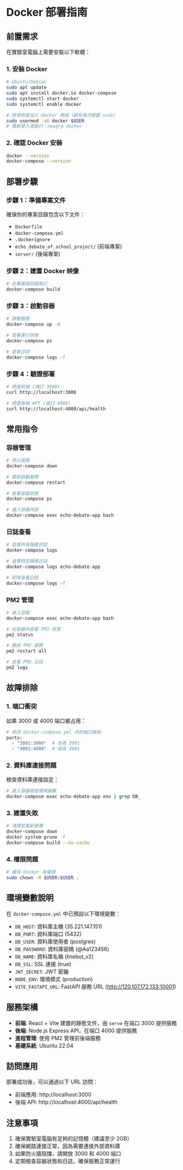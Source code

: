 # Docker 部署指南

## 前置需求

在實驗室電腦上需要安裝以下軟體：

### 1. 安裝 Docker
```bash
# Ubuntu/Debian
sudo apt update
sudo apt install docker.io docker-compose
sudo systemctl start docker
sudo systemctl enable docker

# 將使用者加入 docker 群組（避免每次都要 sudo）
sudo usermod -aG docker $USER
# 重新登入或執行：newgrp docker
```

### 2. 確認 Docker 安裝
```bash
docker --version
docker-compose --version
```

## 部署步驟

### 步驟 1：準備專案文件
確保你的專案目錄包含以下文件：
- `Dockerfile`
- `docker-compose.yml`
- `.dockerignore`
- `echo_debate_of_school_project/` (前端專案)
- `server/` (後端專案)

### 步驟 2：建置 Docker 映像
```bash
# 在專案根目錄執行
docker-compose build
```

### 步驟 3：啟動容器
```bash
# 啟動服務
docker-compose up -d

# 查看運行狀態
docker-compose ps

# 查看日誌
docker-compose logs -f
```

### 步驟 4：驗證部署
```bash
# 檢查前端 (端口 3000)
curl http://localhost:3000

# 檢查後端 API (端口 4000)
curl http://localhost:4000/api/health
```

## 常用指令

### 容器管理
```bash
# 停止服務
docker-compose down

# 重新啟動服務
docker-compose restart

# 查看容器狀態
docker-compose ps

# 進入容器內部
docker-compose exec echo-debate-app bash
```

### 日誌查看
```bash
# 查看所有服務日誌
docker-compose logs

# 查看特定服務日誌
docker-compose logs echo-debate-app

# 即時查看日誌
docker-compose logs -f
```

### PM2 管理
```bash
# 進入容器
docker-compose exec echo-debate-app bash

# 在容器內查看 PM2 狀態
pm2 status

# 重啟 PM2 服務
pm2 restart all

# 查看 PM2 日誌
pm2 logs
```

## 故障排除

### 1. 端口衝突
如果 3000 或 4000 端口被占用：
```bash
# 修改 docker-compose.yml 中的端口映射
ports:
  - "3001:3000"  # 改為 3001
  - "4001:4000"  # 改為 4001
```

### 2. 資料庫連接問題
檢查資料庫連接設定：
```bash
# 進入容器檢查環境變數
docker-compose exec echo-debate-app env | grep DB_
```

### 3. 建置失敗
```bash
# 清理並重新建置
docker-compose down
docker system prune -f
docker-compose build --no-cache
```

### 4. 權限問題
```bash
# 確保 Docker 有權限
sudo chown -R $USER:$USER .
```

## 環境變數說明

在 `docker-compose.yml` 中已預設以下環境變數：

- `DB_HOST`: 資料庫主機 (35.221.147.151)
- `DB_PORT`: 資料庫端口 (5432)
- `DB_USER`: 資料庫使用者 (postgres)
- `DB_PASSWORD`: 資料庫密碼 (@Aa123456)
- `DB_NAME`: 資料庫名稱 (linebot_v2)
- `DB_SSL`: SSL 連接 (true)
- `JWT_SECRET`: JWT 密鑰
- `NODE_ENV`: 環境模式 (production)
- `VITE_FASTAPI_URL`: FastAPI 服務 URL (http://120.107.172.133:10001)

## 服務架構

- **前端**: React + Vite 建置的靜態文件，由 `serve` 在端口 3000 提供服務
- **後端**: Node.js Express API，在端口 4000 提供服務
- **進程管理**: 使用 PM2 管理前後端服務
- **基礎系統**: Ubuntu 22.04

## 訪問應用

部署成功後，可以通過以下 URL 訪問：

- 前端應用: http://localhost:3000
- 後端 API: http://localhost:4000/api/health

## 注意事項

1. 確保實驗室電腦有足夠的記憶體（建議至少 2GB）
2. 確保網路連接正常，因為需要連接外部資料庫
3. 如果防火牆阻擋，請開放 3000 和 4000 端口
4. 定期檢查容器狀態和日誌，確保服務正常運行
